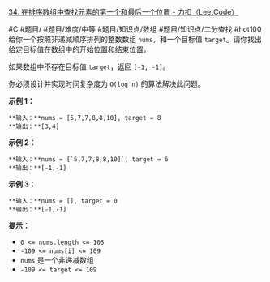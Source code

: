 [34. 在排序数组中查找元素的第一个和最后一个位置 - 力扣（LeetCode）](https://leetcode.cn/problems/find-first-and-last-position-of-element-in-sorted-array/description/)

#C #题目/ #题目/难度/中等 #题目/知识点/数组 #题目/知识点/二分查找 #hot100
给你一个按照非递减顺序排列的整数数组 `nums`，和一个目标值 `target`。请你找出给定目标值在数组中的开始位置和结束位置。

如果数组中不存在目标值 `target`，返回 `[-1, -1]`。

你必须设计并实现时间复杂度为 `O(log n)` 的算法解决此问题。

**示例 1：**
```
**输入：**nums = [5,7,7,8,8,10], target = 8
**输出：**[3,4]
```

**示例 2：**
```
**输入：**nums = [`5,7,7,8,8,10]`, target = 6
**输出：**[-1,-1]
```

**示例 3：**
```
**输入：**nums = [], target = 0
**输出：**[-1,-1]
```

**提示：**

- `0 <= nums.length <= 105`
- `-109 <= nums[i] <= 109`
- `nums` 是一个非递减数组
- `-109 <= target <= 109`